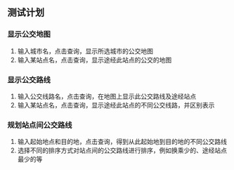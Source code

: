 ﻿## 测试计划

### 显示公交地图

1. 输入城市名，点击查询，显示所选城市的公交地图
1. 输入某站点名，点击查询，显示途经此站点的公交的地图

### 显示公交路线

1. 输入公交线路名，点击查询，在地图上显示此公交路线及途经站点
1. 输入某站点名，点击查询，显示途经此站点的不同公交线路，并区别表示

### 规划站点间公交路线

1. 输入起始地点和目的地，点击查询，得到从此起始地到目的地的不同公交路线
1. 选择不同的排序方式对站点间的公交路线进行排序，例如换乘少的、途经站点最少的等